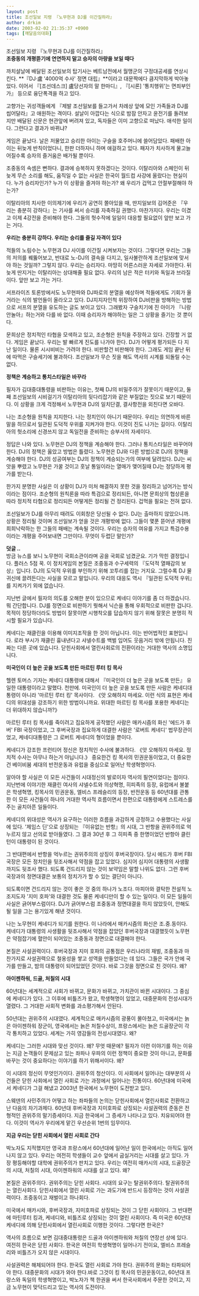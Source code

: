 ```yaml
---
layout: post
title: 조선일보 지령 『노무현과 DJ를 이간질하라』
author: drkim
date: 2003-02-02 21:35:37 +0900
tags: [깨달음의대화]
---
```

조선일보 지령 『노무현과 DJ를 이간질하라』  
**조중동의 개평뜯기에 연연하지 말고 승자의 아량을 보일 때다**

까치설날에 배달된 조선일보의 탑기사는 베트남전에서 월맹군의 구정대공세를 연상시킨다. **『DJ·盧 '4000억 수사' 정면 대립』**이라고 대문짝에다 큼지막하게 박아놓았다. 이어서 『[조선데스크] 盧당선자의 말 한마디』, 『[시론] '통치행위'는 면죄부인가』 등으로 융단폭격을 하고 있다. 

고향가는 귀성객들에게 『제발 조선일보를 들고가서 차례상 앞에 모인 가족들과 DJ를 씹어달라』고 애원하는 격이다. 설날이 아깝다는 식으로 밤잠 안자고 윤전기를 돌려보지만 배달된 신문은 현관앞에 버려져 있고, 독자들은 이미 고향으로 떠났다. 애석한 일이다. 그런다고 결과가 바뀌냐?

게임은 끝났다. 날은 저물었고 승리한 아이는 구슬을 호주머니에 쓸어담았다. 패배한 아이는 뒤늦게 반칙이었다니, 한판 더하자니 하며 애걸하고 있다. 패자가 치사하게 물고늘어질수록 승자의 즐거움은 배가될 뿐이다. 

조중동의 속셈은 뻔하다. 결과에 승복하지 못하겠다는 것이다. 이탈리아와 스페인이 뒤늦게 무슨 소리를 해도, 움직일 수 없는 사실은 한국이 월드컵 사강에 올랐다는 현실이다. 누가 승리자인가? 누가 이 상황을 즐겨야 하는가? 왜 우리가 겁먹고 안절부절해야 하는가?

이탈리아의 치사한 이의제기에 우리가 공연히 쫄아있을 때, 딴지일보의 김어준은 『우리는 충분히 강하다』는 기사를 써서 승리를 자축하길 권했다. 마찬가지다. 우리는 이겼고 이제 4강전을 준비해야 한다. 그들의 헛수작에 일일이 대응할 필요없이 앞만 보고 가는 거다. 

**우리는 충분히 강하다. 우리는 승리를 즐길 자격이 있다**

적들의 노림수는 노무현과 DJ 사이를 이간질 시켜보자는 것이다. 그렇다면 우리는 그들의 저의를 꿰뚫어보고, 반대로 노-DJ의 결속을 다지고, 일사불란하게 조선일보에 맞서야 하는 것일까? 그렇지 않다. 우리는 승리자다. 마땅히 어른스러운 자세로 가야한다. 뒤늦게 딴지거는 이탈리아는 상대해줄 필요 없다. 우리의 남은 적은 터키와 독일과 브라질이다. 앞만 보고 가는 거다. 

서프라이즈 토론방에서도 노무현파와 DJ파로의 분열을 예상하며 적들에게도 기회가 올거라는 식의 발언들이 올라오고 있다. DJ지지자인척 위장하여 DJ비판을 방해하는 방법으로 서프의 분열을 유도하는 글도 보이고 있다. 그래봤자 구슬치기에 진 아이가 『니랑 안놀아』하는거와 다를 바 없다. 이때 승리자가 해야하는 일은 그 상황을 즐기는 것 뿐이다. 

문희상은 정치적인 타협을 모색하고 있고, 조순형은 원칙을 주장하고 있다. 긴장할 거 없다. 게임은 끝났다. 우리는 발 빠르게 진도를 나가야 한다. DJ가 어떻게 평가되든 다 지난 일이다. 물론 시시비비는 가려야 한다. 비판할건 비판해야 한다. 그래도 게임 끝난 뒤에 따먹은 구슬세기에 불과하다. 조선일보가 무슨 짓을 해도 역사의 시계를 되돌릴 수는 없다.

**정책은 계승하고 통치스타일은 바꾸라**

필자가 김대중대통령을 비판하는 이유는, 첫째 DJ의 비밀주의가 잘못이기 때문이고, 둘째 조선일보의 시비걸기가 이탈리아의 뒷다리잡기와 같은 부질없는 짓으로 보기 때문이다. 이 상황을 크게 걱정해서 노무현과 DJ의 일치단결, 결사항전을 외친다면 오바다. 

나는 조순형을 원칙을 지지한다. 나는 정치인이 아니기 때문이다. 우리는 의연하게 바른 말을 하므로서 일관된 도덕적 우위를 지켜가야 한다. 이것이 진도 나가는 길이다. 이탈리아의 헛소리에 신경쓰지 않고 독일전을 준비하는 승부사의 자세이다. 

정답은 나와 있다. 노무현은 DJ의 정책을 계승해야 한다. 그러나 통치스타일은 바꾸어야 한다. DJ의 정책은 옳았고 방법은 틀렸다. 노무현은 DJ와 다른 방법으로 DJ의 정책을 계승해야 한다. DJ의 성공여부는 DJ의 정책이 계승되는가의 여부에 달려있다. DJ는 씨앗을 뿌렸고 노무현은 가꿀 것이고 훗날 통일이라는 열매가 맺어질때 DJ는 정당하게 평가를 받는다. 

한가지 분명한 사실은 이 상황이 DJ가 미처 해결하지 못한 것을 정리하고 넘어가는 방식이라는 점이다. 조순형의 원칙론을 따라 특검으로 정리되든, 아니면 문희상의 협상론을 따라 정치적 타협으로 정리되든 어떻게든 정리될 건 정리된다. 겁먹을 필요는 전혀 없다.

조선일보가 DJ를 아무리 때려도 이회창은 당선될 수 없다. DJ는 출마하지 않았으니까. 상황은 정리될 것이며 조선일보가 얻을 것은 개평밖에 없다. 그들이 몇푼 뜯어낸 개평에 희희낙락하는 한 그들의 패배는 계속될 것이다. 우리는 승자의 여유를 가지고 특검수용이라는 개평을 주어보내면 그만이다. 무엇이 두렵단 말인가?

**덧글 ..**   
방금 뉴스를 보니 노무현이 국회소관이라며 공을 국회로 넘겼군요. 기가 막힌 결정입니다. 플러스 5점 꾹. 이 정치게임의 본질은 조중동과 수구세력의 『도덕적 열패감의 보상』입니다. DJ의 도덕적 우위를 부인하기 위해 꼬투리를 잡는 거지요. 그럴수록 DJ 물귀신에 끌려든다는 사실을 모르고 말입니다. 우리의 대응도 역시 『일관된 도덕적 우위』를 지켜가기 외에 없습니다.

지난번 글에서 필자의 의도를 오해한 분이 있으므로 케네디 이야기를 좀 더 하겠습니다. 뭐 간단합니다. DJ를 정면으로 비판하기 뭣해서 닉슨을 통해 우회적으로 비판한 겁니다. 목적이 정당하더라도 방법이 잘못이면 시행착오를 답습하지 않기 위해 잘못은 분명히 적시할 필요가 있습니다. 

케네디는 재클린을 이용해 이미지조작을 한 것이 아닙니다. 이는 반어법적인 표현입니다. 로라 부시가 재클린 흉내낸다고 샤넬수트를 백벌 입어도 웃음거리 밖에 안됩니다. 진짜는 다른 곳에 있습니다. 닫힌사회에서 열린사회로의 전환이라는 거대한 역사의 소명입니다.

**미국인이 더 높은 곳을 보도록 만든 마르틴 루터 킹 목사**

헬렌 토머스 기자는 케네디 대통령에 대해서 『미국인이 더 높은 곳을 보도록 만든』 유일한 대통령이라고 말했다. 천만에. 미국인이 더 높은 곳을 보도록 만든 사람은 케네디대통령이 아니라 '마르틴 루터 킹' 목사이다. 《앗 오해하지 마세요. 이런 식의 표현은 케네디의 위대성을 강조하기 위한 방법이니까요. 위대한 마르틴 킹 목사를 포용한 케네디는 더 위대하지 않습니까?》

마르틴 루터 킹 목사를 죽이려고 집요하게 공작했던 사람은 매카시즘의 화신 '에드가 후버' FBI 국장이었고, 그 후버국장과 집요하게 대결한 사람은 '로버트 케네디' 법무장관이었고, 케네디대통령은 그 로버트 케네디의 형이었을 뿐이다. 

케네디가 강조한 프런티어 정신은 정치적인 수사에 불과하다. 《앗 오해하지 마세요. 정치적 수사는 아무나 하는거 아닙니다.》 중요한건 킹 목사의 민권운동이었고, 더 중요한건 베이비붐 세대의 반전운동과 유럽을 중심으로 일어난 학생혁명이다. 

알아야 할 사실은 이 모든 사건들이 시대정신의 발로이자 역사의 필연이었다는 점이다. 지난번에 이야기한 재클린 여사의 샤넬수트와 의상혁명, 히피족의 등장, 유럽에서 불붙은 학생혁명, 킹목사의 민권운동, 엘비스 프레슬리의 등장, 반전운동 등 60년대를 관통한 이 모든 사건들이 하나의 거대한 역사적 흐름이면서 한편으로 대통령에게 스트레스를 주는 골치아픈 일들이다. 

케네디의 위대성은 역사가 요구하는 이러한 흐름을 과감하게 긍정하고 수용했다는 사실에 있다. '제임스 딘'으로 상징되는 『이유없는 반항』의 시대, 그 반항을 권위주의로 억누르지 않고 선의로 받아들였다. 그 결과 30년 후 그 히피족 중 한명이었던 반항아 클린턴이 대통령이 된 것이다. 

그 반대편에서 반항을 억누르는 권위주의의 상징이 후버국장이다. 당시 에드가 후버 FBI 국장은 모든 정치인을 뒷조사해서 약점을 잡고 있었다. 심지어 심지어 대통령의 사생활까지도 뒷조사 했다. 되도록 건드리지 않는 것이 보약임은 말할 나위도 없다. 그런 후버국장과의 정면대결은 보통의 정치가가 할 수 있는 결단이 아니다. 

되도록이면 건드리지 않는 것이 좋은 것 중의 하나가 노조다. 마피아와 결탁한 전설적 노조지도자 '지미 호파'와 대결한 것도 물론 케네디만이 할 수 있는 일이다. 이 모든 일들이 사실은 긁어부스럼이다. DJ가 긁어부스럼 조중동과 정면대결을 하지 않았듯이, 안해도 될 일을 그는 용기있게 해낸 것이다. 

나는 노무현이 케네디가 되기를 원한다. 이 나라에서 매카시즘의 화신은 조.중.동이다. 케네디가 대통령의 사생활을 뒷조사해서 약점을 잡았던 후버국장과 대결했듯이 노무현은 약점잡기에 혈안이 되어있는 조중동과 정면으로 대결해야 한다. 

본질은 사설권력이다. 후버국장과 지미 호파의 공통점은 우리나라의 재벌, 조중동과 마찬가지로 사설권력으로 철옹성을 쌓고 성역을 만들었다는 데 있다. 그들은 국가 안에 국가를 만들고, 밤의 대통령이 되어있었던 것이다. 바로 그것을 정면으로 친 것이다. 왜?

**아이젠하워, 드골, 처칠의 시대**

60년대는 세계적으로 사회가 바뀌고, 문화가 바뀌고, 가치관이 바뀐 시대이다. 그 중심에 케네디가 있다. 그 이후에 비틀즈가 왔고, 학생혁명이 있었고, 대중문화의 전성시대가 열렸다. 그 거대한 사회적 변화를 과소평가해서 안된다. 

50년대는 권위주의 시대였다. 세계적으로 매카시즘의 광풍이 몰아쳤고, 미국에서는 늙은 아이젠하워 장군이, 영국에서는 늙은 처칠수상이, 프랑스에서는 늙은 드골장군이 각각 통치하고 있었다. 세계는 가히 영감들의 전성시대였다. 왜?

케네디는 그러한 시대와 맞선 것이다. 왜? 무엇 때문에? 필자가 이런 이야기를 하는 이유는 지금 논객들이 문제삼고 있는 좌파나 우파의 이런 정책이 중요한 것이 아니고, 문화를 바꾸는 것이 중요하다는 이야기를 하기 위해서이다. 왜?

이 시대의 정신이 무엇인가이다. 권위주의 청산이다. 이 사회에서 일어나는 대부분의 사건들은 닫힌 사회에서 열린 사회로 가는 과정에서 일어나는 진통이다. 60년대에 미국에서 케네디가 그걸 해냈고 2003년 한국에서 노무현이 도전받고 있다. 

스웨덴의 사민주의가 어떻고 하는 좌파들의 논의는 닫힌사회에서 열린사회로 전환하고 난 다음의 차기과제다. 60년대 후버국장과 지미호파로 상징되는 사설권력의 준동은 전형적인 권위주의 말기증세이다. 지금 한국에서 그 증세가 나타나고 있다. 치유되어야 한다. 이것이 역사가 우리에게 맡긴 우선순위 1번의 임무이다. 

**지금 우리는 닫힌 사회에서 열린 사회로 간다**

박노자도 지적했지만 영국과 프랑스에서 60년대에 일어난 일이 한국에서는 아직도 일어나지 않고 있다. 우리는 여전히 학생들이 교수 앞에서 굽실거리는 시대를 살고 있다. 가장 평등해야할 대학에 권위주의가 판치고 있다. 우리는 여전히 매카시의 시대, 드골장군의 시대, 처칠의 시대, 아이젠하워의 시대를 살고 있다. 왜?

본질은 권위주의다. 권위주의는 닫힌 사회다. 시대의 요구는 탈권위주의다. 탈권위주의는 열린사회다. 닫힌사회에서 열린 사회로 가는 과도기에 반드시 등장하는 것이 사설권력이다. 조중동이고 재벌이고 하나회다. 

미국에서 매카시와, 후버국장과, 지미호파로 상징되는 것이 그 닫힌 사회이다. 그 반대편에 마틴루터 킹과, 케네디와, 비틀즈로 상징되는 것이 열린 사회이다. 즉 미국은 60년대 케네디에 의해 닫힌사회에서 열린사회로 이행한 것이다. 그렇다면 한국은?

역사의 흐름으로 보면 김대중대통령은 드골과 아이젠하워와 처칠의 연장선 상에 있다. 여전히 한국은 닫힌 사회다. 한국은 여전히 학생혁명이 일어나기 전이요, 엘비스 프레슬리와 비틀즈가 오지 않은 시대이다. 

사설권력은 해체되어야 한다. 한국도 열린 사회로 가야 한다. 권위주의 문화는 타파되어야 한다. 대중문화의 시대가 와야 한다.바로 그것이 킹 목사의 민권운동이고, 60년대 프랑스와 독일의 학생혁명이고, 박노자가 책 한권을 써서 한국사회에서 주문한 것이고, 지금 노무현이 맞닥드리고 있는 역사의 도전이다.
